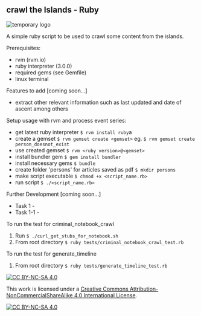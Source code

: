 ## crawl the Islands - Ruby

![temporary logo](https://bt-strike.s3-us-west-2.amazonaws.com/images/ruby.gif 'bt-strike temporary logo')

A simple ruby script to be used to crawl some content from the islands.

Prerequisites:

- rvm (rvm.io)
- ruby interpreter (3.0.0)
- required gems (see Gemfile)
- linux terminal

Features to add [coming soon...]

- extract other relevant information such as last updated and date of ascent among others

Setup usage with rvm and process event series:

- get latest ruby interpreter
  `$ rvm install ruby`a
- create a gemset
  `$ rvm gemset create <gemset>`
  eg. `$ rvm gemset create person_doesnot_exist`
- use created gemset
  `$ rvm <ruby version>@<gemset>`
- install bundler gem
  `$ gem install bundler`
- install necessary gems
  `$ bundle`
- create folder 'persons' for articles saved as pdf
  `$ mkdir persons`
- make script executable
  `$ chmod +x <script_name.rb>`
- run script
  `$ ./<script_name.rb>`

Further Development [coming soon...]

- Task 1 -
- Task 1-1 -

To run the test for criminal_notebook_crawl

1. Run `$ ./curl_get_stubs_for_notebook.sh`
2. From root directory
   `$ ruby tests/criminal_notebook_crawl_test.rb`

To run the test for generate_timeline

1. From root directory
   `$ ruby tests/generate_timeline_test.rb`

[![CC BY-NC-SA 4.0][cc-by-nc-sa-shield]][cc-by-nc-sa]

This work is licensed under a
[Creative Commons Attribution-NonCommercialShareAlike 4.0 International License][cc-by-nc-sa].

[![CC BY-NC-SA 4.0][cc-by-nc-sa-image]][cc-by-nc-sa]

[cc-by-nc-sa]: http://creativecommons.org/licenses/by-nc-sa/4.0/
[cc-by-nc-sa-image]: https://licensebuttons.net/l/by-nc-sa/4.0/88x31.png
[cc-by-nc-sa-shield]: https://img.shields.io/badge/License-CC%20BY--NC--SA%204.0-lightgrey.svg


